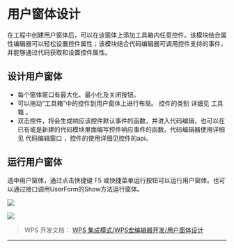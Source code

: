 # 用户窗体设计

在工程中创建用户窗体后，可以在该窗体上添加工具箱内任意控件。该模块结合属性编辑器可以轻松设置控件属性；该模块结合代码编辑器可调用控件支持的事件，并能够通过代码获取和设置控件属性。

## 设计用户窗体

- 每个窗体窗口有最大化、最小化及关闭按钮。
- 可以拖动“工具箱”中的控件到用户窗体上进行布局。 控件的类别 详细见 工具箱 。
- 双击控件，将会生成响应该控件默认事件的函数，并进入代码编辑，也可以在已有或是新建的代码模块里面编写控件响应事件的函数。代码编辑器使用详细见 代码编辑窗口 ，控件的使用详细见控件的api。

## 运行用户窗体

选中用户窗体，通过点击快捷键 F5 或快捷菜单运行按钮可以运行用户窗体。也可以通过接口调用UserForm的Show方法运行窗体。

![](Base64图像/Base64图像17来自_WPS%20集成模式_WPS宏编辑器开发_用户窗体设计.png)

![](Base64图像/Base64图像18来自_WPS%20集成模式_WPS宏编辑器开发_用户窗体设计.png)

> WPS 开发文档： [WPS 集成模式/WPS宏编辑器开发/用户窗体设计](https://qn.cache.wpscdn.cn/encs/doc/office_v19/topics/WPS%20%E9%9B%86%E6%88%90%E6%A8%A1%E5%BC%8F/WPS%E5%AE%8F%E7%BC%96%E8%BE%91%E5%99%A8%E5%BC%80%E5%8F%91/%E7%94%A8%E6%88%B7%E7%AA%97%E4%BD%93%E8%AE%BE%E8%AE%A1.html)

------------------------------------------------------------------------
